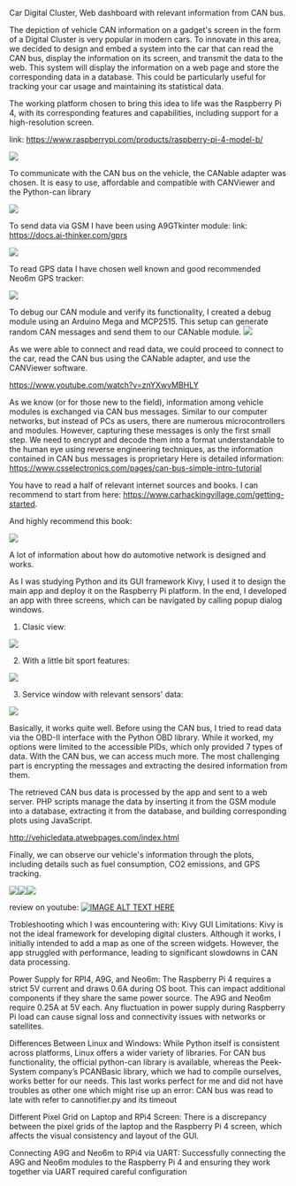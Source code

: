 Car Digital Cluster, Web dashboard with relevant information from CAN bus.

The depiction of vehicle CAN information on a gadget's screen in the form of a Digital Cluster is very popular in modern cars.
To innovate in this area, we decided to design and embed a system into the car that can read the CAN bus, 
display the information on its screen, and transmit the data to the web. This system will display the information on a web 
page and store the corresponding data in a database.
This could be particularly useful for tracking your car usage and maintaining its statistical data.

The working platform chosen to bring this idea to life was the Raspberry Pi 4, 
with its corresponding features and capabilities, including support for a high-resolution screen.

link: https://www.raspberrypi.com/products/raspberry-pi-4-model-b/

![](rpi4.png)

To communicate with the CAN bus on the vehicle, the CANable adapter was chosen. It is easy to use, affordable 
and compatible with CANViewer and the Python-can library

![](CANable.png)

To send data via GSM I have been using A9GTkinter module:
link: https://docs.ai-thinker.com/gprs 

![](1.webp)

To read GPS data I have chosen well known and good recommended Neo6m GPS tracker:

![](neo6m.webp)

To debug our CAN module and verify its functionality, I created a debug module using an Arduino Mega and MCP2515. 
This setup can generate random CAN messages and send them to our CANable module.
![](ATMega2560+MCP2515.jpg)

As we were able to connect and read data, we could proceed to connect to the car, read the CAN bus using the 
CANable adapter, and use the CANViewer software.

https://www.youtube.com/watch?v=znYXwvMBHLY

As we know (or for those new to the field), information among vehicle modules is exchanged via CAN bus messages. 
Similar to our computer networks, but instead of PCs as users, there are numerous microcontrollers and modules. 
However, capturing these messages is only the first small step. We need to encrypt and decode them into a format 
understandable to the human eye using reverse engineering techniques, as the information contained in CAN bus messages 
is proprietary
Here is detailed information:
https://www.csselectronics.com/pages/can-bus-simple-intro-tutorial

You have to read a half of relevant internet sources and books. 
I can recommend to start from here: https://www.carhackingvillage.com/getting-started.

And highly recommend this book:

![](CANhaking.png)

A lot of information about how do automotive network is designed and works.

As I was studying Python and its GUI framework Kivy, I used it to design the main app and deploy it on the Raspberry Pi platform. 
In the end, I developed an app with three screens, which can be navigated by calling popup dialog windows.

1. Clasic view:

![](1screen.png)

2. With a little bit sport features:

![](2screen.png)

3. Service window with relevant sensors' data:

![](3screen.png)

Basically, it works quite well. Before using the CAN bus, I tried to read data via the OBD-II interface with the Python 
OBD library. While it worked, my options were limited to the accessible PIDs, which only provided 7 types of data. 
With the CAN bus, we can access much more. The most challenging part is encrypting the messages and extracting 
the desired information from them.

The retrieved CAN bus data is processed by the app and sent to a web server. PHP scripts manage the data by inserting it 
from the GSM module into a database, extracting it from the database, and building corresponding plots using JavaScript.

http://vehicledata.atwebpages.com/index.html

Finally, we can observe our vehicle's information through the plots, including details such as fuel consumption, 
CO2 emissions, and GPS tracking.



![](web1.png)![](web2.png)![](web3.png)

review on youtube:
[![IMAGE ALT TEXT HERE](https://img.youtube.com/vi/e2QAAOhgJqs/0.jpg)](https://www.youtube.com/watch?v=e2QAAOhgJqs)

Trobleshooting which I was encountering with:
Kivy GUI Limitations: Kivy is not the ideal framework for developing digital clusters. Although it works, I initially 
intended to add a map as one of the screen widgets. However, the app struggled with performance, 
leading to significant slowdowns in CAN data processing.

Power Supply for RPI4, A9G, and Neo6m: The Raspberry Pi 4 requires a strict 5V current and draws 0.6A during OS boot. 
This can impact additional components if they share the same power source. The A9G and Neo6m require 0.25A at 5V each. 
Any fluctuation in power supply during Raspberry Pi load can cause signal loss and connectivity issues with networks 
or satellites.

Differences Between Linux and Windows: While Python itself is consistent across platforms, Linux offers a wider variety of libraries. 
For CAN bus functionality, the official python-can library is available, whereas the Peek-System company’s PCANBasic library, 
which we had to compile ourselves, works better for our needs. This last works perfect for me and did not have troubles
as other one which might rise up an error: CAN bus was read to late with refer to cannotifier.py and its timeout

Different Pixel Grid on Laptop and RPi4 Screen: There is a discrepancy between the pixel grids of the laptop and
the Raspberry Pi 4 screen, which affects the visual consistency and layout of the GUI.

Connecting A9G and Neo6m to RPi4 via UART: Successfully connecting the A9G and Neo6m modules to the Raspberry Pi 4 
and ensuring they work together via UART required careful configuration 
